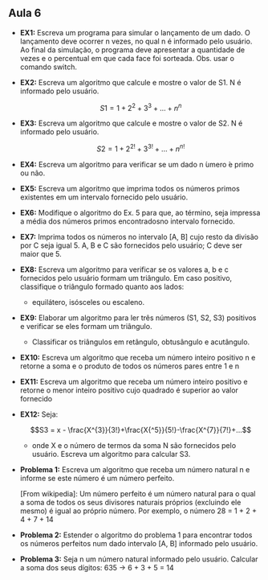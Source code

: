 ## Aula 6

- __EX1:__ Escreva um programa para simular o lançamento de um dado. O lançamento deve ocorrer n vezes, no qual n é informado pelo usuário. Ao final da simulação, o programa deve apresentar a quantidade de vezes e o percentual em que cada face foi sorteada. Obs. usar o comando switch.

- __EX2:__ Escreva um algoritmo que calcule e mostre o valor de S1. N é informado pelo usuário.

    ```math
    S1 = 1 + 2^{2}+3^{3}+...+n^{n}
    ```

- __EX3:__ Escreva um algoritmo que calcule e mostre o valor de S2. N é informado pelo usuário.

    ```math
    S2 = 1 + 2^{2!}+3^{3!}+...+n^{n!}
  
- __EX4:__ Escreva um algoritmo para verificar se um dado n ́umero  ́e primo ou não.

- __EX5:__ Escreva um algoritmo que imprima todos os números
primos existentes em um intervalo fornecido pelo usuário.

- __EX6:__ Modifique o algoritmo do Ex. 5 para que, ao término, seja impressa a média dos números primos encontradosno intervalo fornecido.

- __EX7:__ Imprima todos os números no intervalo [A, B] cujo resto da divisão por C seja igual 5. A, B e C são fornecidos pelo usuário; C deve ser maior que 5.

- __EX8:__ Escreva um algoritmo para verificar se os valores a, b e c
fornecidos pelo usuário formam um triângulo. Em caso positivo, classifique o triângulo formado quanto aos lados:
  - equilátero, isósceles ou escaleno.

- __EX9:__ Elaborar um algoritmo para ler três números (S1, S2, S3) positivos e verificar se eles formam um triângulo.
  - Classificar os triângulos em retângulo, obtusângulo e acutângulo.

- __EX10:__ Escreva um algoritmo que receba um número inteiro positivo n e retorne a soma e o produto de todos os números pares entre 1 e n

- __EX11:__ Escreva um algoritmo que receba um número inteiro positivo e retorne o menor inteiro positivo cujo quadrado é superior ao valor fornecido

- __EX12:__ Seja:

    ```math
    S3 = x - \frac{X^{3}}{3!}+\frac{X{^5}}{5!}-\frac{X^{7}}{7!}+...
    ```

  - onde X e o número de termos da soma N são fornecidos pelo usuário. Escreva um algoritmo para calcular S3.
  

- __Problema 1:__ Escreva um algoritmo que receba um número natural n e informe se este número é um número perfeito.

  [From wikipedia]: Um número perfeito é um número natural para o qual a soma de todos os seus divisores naturais próprios (excluindo ele mesmo) é igual ao próprio número. Por exemplo, o número 28 = 1 + 2 + 4 + 7 + 14

- __Problema 2:__ Estender o algoritmo do problema 1 para encontrar todos os números perfeitos num dado intervalo [A, B] informado pelo usuário.

- __Problema 3:__ Seja n um número natural informado pelo usuário. Calcular a soma dos seus dígitos:
635 → 6 + 3 + 5 = 14
